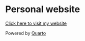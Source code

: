 # Personal website

[Click here to visit my website](https://Haiyang-Gao.github.io/personal_website/)

Powered by [Quarto](https://quarto.org/docs/websites/)
